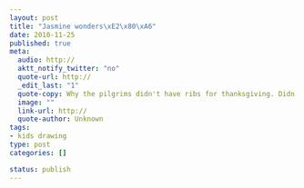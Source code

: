 ```yaml
--- 
layout: post
title: "Jasmine wonders\xE2\x80\xA6"
date: 2010-11-25
published: true
meta: 
  audio: http://
  aktt_notify_twitter: "no"
  quote-url: http://
  _edit_last: "1"
  quote-copy: Why the pilgrims didn't have ribs for thanksgiving. Didn't the pilgrims know ribs are better then turkey?"
  image: ""
  link-url: http://
  quote-author: Unknown
tags: 
- kids drawing
type: post
categories: []

status: publish
---
```


